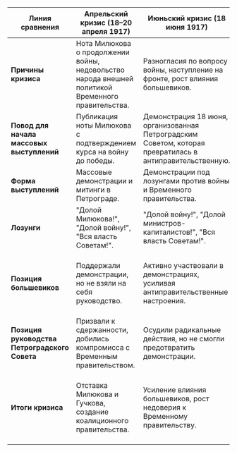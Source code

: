 | Линия сравнения               | Апрельский кризис (18–20 апреля 1917) | Июньский кризис (18 июня 1917) | Июльский кризис (3–5 июля 1917) |
|--------------------------------|----------------------------------------|--------------------------------|--------------------------------|
| **Причины кризиса**            | Нота Милюкова о продолжении войны, недовольство народа внешней политикой Временного правительства. | Разногласия по вопросу войны, наступление на фронте, рост влияния большевиков. | Провал наступления на фронте, экономический кризис, усиление радикальных настроений. |
| **Повод для начала массовых выступлений** | Публикация ноты Милюкова с подтверждением курса на войну до победы. | Демонстрация 18 июня, организованная Петроградским Советом, которая превратилась в антиправительственную. | Стихийные выступления рабочих и солдат против Временного правительства. |
| **Форма выступлений**          | Массовые демонстрации и митинги в Петрограде. | Демонстрации под лозунгами против войны и Временного правительства. | Вооружённые столкновения, попытка восстания. |
| **Лозунги**                    | "Долой Милюкова!", "Долой войну!", "Вся власть Советам!". | "Долой войну!", "Долой министров-капиталистов!", "Вся власть Советам!". | "Долой Временное правительство!", "Вся власть Советам!". |
| **Позиция большевиков**        | Поддержали демонстрации, но не взяли на себя руководство. | Активно участвовали в демонстрациях, усиливая антиправительственные настроения. | Возглавили выступления, но позже отказались от поддержки вооружённого восстания. |
| **Позиция руководства Петроградского Совета** | Призвали к сдержанности, добились компромисса с Временным правительством. | Осудили радикальные действия, но не смогли предотвратить демонстрации. | Выступили против восстания, поддержали подавление выступлений. |
| **Итоги кризиса**              | Отставка Милюкова и Гучкова, создание коалиционного правительства. | Усиление влияния большевиков, рост недоверия к Временному правительству. | Подавление выступлений, репрессии против большевиков, переход к диктатуре Керенского. |
